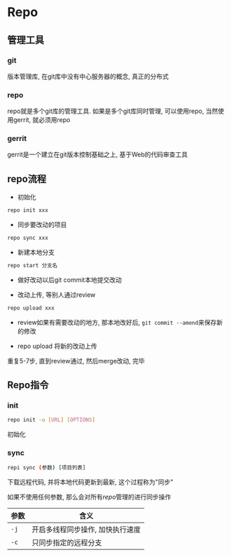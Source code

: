 <!--
 * @Description: 
 * @Version: 1.0
 * @Author: dmjcb
 * @Email:  
 * @Date: 2022-02-13 19:00:24
 * @LastEditors: dmjcb
 * @LastEditTime: 2023-04-17 15:57:48
-->

# Repo

## 管理工具

### git

版本管理库, 在git库中没有中心服务器的概念, 真正的分布式

### repo

repo就是多个git库的管理工具. 如果是多个git库同时管理, 可以使用repo, 当然使用gerrit, 就必须用repo

### gerrit

gerrit是一个建立在git版本控制基础之上, 基于Web的代码审查工具

## repo流程

- 初始化

```sh
repo init xxx
```

- 同步要改动的项目

```sh
repo sync xxx
```

- 新建本地分支

```sh
repo start 分支名
```

- 做好改动以后git commit本地提交改动

- 改动上传, 等别人通过review

```sh
repo upload xxx
```

- review如果有需要改动的地方, 那本地改好后, `git commit --amend`来保存新的修改

- repo upload 将新的改动上传

重复5-7步, 直到review通过, 然后merge改动, 完毕

## Repo指令

### init

```sh
repo init -u [URL] [OPTIONS]
```

初始化

### sync

```sh
repi sync (参数) [项目列表]
```

下载远程代码, 并将本地代码更新到最新, 这个过程称为"同步"

如果不使用任何参数, 那么会对所有$repo$管理的进行同步操作


| 参数 | 含义                             |
| ---- | -------------------------------- |
| `-j` | 开启多线程同步操作, 加快执行速度 |
| `-c` | 只同步指定的远程分支             |
